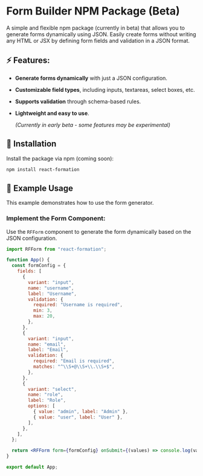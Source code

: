 # Form Builder NPM Package (Beta)

A simple and flexible npm package (currently in beta) that allows you to generate forms dynamically using JSON. Easily create forms without writing any HTML or JSX by defining form fields and validation in a JSON format.

## ⚡ Features:

- **Generate forms dynamically** with just a JSON configuration.
- **Customizable field types**, including inputs, textareas, select boxes, etc.
- **Supports validation** through schema-based rules.
- **Lightweight and easy to use**.

  _(Currently in early beta - some features may be experimental)_

## 🚀 Installation

Install the package via npm (coming soon):

```sh
npm install react-formation
```

## 📄 Example Usage

This example demonstrates how to use the form generator.

### Implement the Form Component:

Use the `RFForm` component to generate the form dynamically based on the JSON configuration.

```jsx
import RFForm from "react-formation";

function App() {
  const formConfig = {
    fields: [
      {
        variant: "input",
        name: "username",
        label: "Username",
        validation: {
          required: "Username is required",
          min: 3,
          max: 20,
        },
      },
      {
        variant: "input",
        name: "email",
        label: "Email",
        validation: {
          required: "Email is required",
          matches: "^\\S+@\\S+\\.\\S+$",
        },
      },
      {
        variant: "select",
        name: "role",
        label: "Role",
        options: [
          { value: "admin", label: "Admin" },
          { value: "user", label: "User" },
        ],
      },
    ],
  };

  return <RFForm form={formConfig} onSubmit={(values) => console.log(values)} onError={(errors) => console.log(errors)} />;
}

export default App;
```

```

```

```

```
